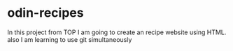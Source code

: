 # odin-recipes

In this project from TOP I am going to create an recipe website using HTML.
also I am learning to use git simultaneously